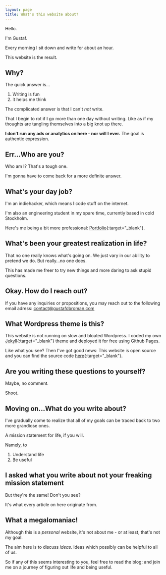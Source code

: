 ```yaml
---
layout: page
title: What's this website about?
---
```


Hello.

I'm Gustaf.

Every morning I sit down and write for about an hour.

This website is the result.

## Why?
The quick answer is...

1. Writing is fun
2. It helps me think

The complicated answer is that I can't _not_ write. 

That I begin to rot if I go more than one day without writing. Like as if my thoughts are tangling themselves into a big knot up there.

**I don't run any ads or analytics on here - nor will I ever.** The goal is authentic expression.

## Err...Who are you?
Who am I? That's a tough one.

I'm gonna have to come back for a more definite answer.

## What's your day job?
I'm an indiehacker, which means I code stuff on the internet.

I'm also an engineering student in my spare time, currently based in cold Stockholm.

Here's me being a bit more professional: [Portfolio](https://gustafbroman.github.io){:target="_blank"}.

## What's been your greatest realization in life?
That no one really knows what's going on. We just vary in our ability to pretend we do. But really...no one does.

This has made me freer to try new things and more daring to ask stupid questions.

## Okay. How do I reach out?
If you have any inquiries or propositions, you may reach out to the following email adress: contact@gustafdbroman.com

## What Wordpress theme is this?
This website is not running on slow and bloated Wordpress. I coded my own [Jekyll](https://jekyllrb.com/){:target="_blank"} theme and deployed it for free using Github Pages.

Like what you see? Then I've got good news: This website is open source and you can find the source code [here](https://github.com/gustafbroman/blog){:target="_blank"}.

## Are you writing these questions to yourself?
Maybe, no comment.

Shoot.

## Moving on...What do you write about?
I've gradually come to realize that all of my goals can be traced back to two more grandiose ones.

A mission statement for life, if you will.

Namely, to
1. Understand life
2. Be useful

## I asked what you write about not your freaking mission statement
But they're the same! Don't you see?

It's what every article on here originate from.

## What a megalomaniac!
Although this is a _personal_ website, it's not about me - or at least, that's not my goal.

The aim here is to discuss _ideas_. Ideas which possibly can be helpful to all of us.

So if any of this seems interesting to you, feel free to read the blog; and join me on a journey of figuring out life and being useful.